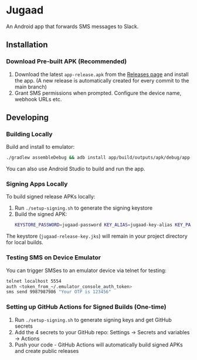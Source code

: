 # Jugaad

An Android app that forwards SMS messages to Slack.

## Installation

### Download Pre-built APK (Recommended)
1. Download the latest `app-release.apk` from the [Releases page](https://github.com/nilenso/jugaad/releases) and install the app. (A new release is automatically created for every commit to the main branch)
2. Grant SMS permissions when prompted. Configure the device name, webhook URLs etc.

## Developing

### Building Locally
Build and install to emulator:
```bash
./gradlew assembleDebug && adb install app/build/outputs/apk/debug/app-debug.apk
```

You can also use Android Studio to build and run the app.

### Signing Apps Locally
To build signed release APKs locally:

1. Run `./setup-signing.sh` to generate the signing keystore
2. Build the signed APK:
   ```bash
   KEYSTORE_PASSWORD=jugaad-password KEY_ALIAS=jugaad-key-alias KEY_PASSWORD=jugaad-password ./gradlew assembleRelease
   ```

The keystore (`jugaad-release-key.jks`) will remain in your project directory for local builds.

### Testing SMS on Device Emulator
You can trigger SMSes to an emulator device via telnet for testing:
```bash
telnet localhost 5554
auth <token_from_~/.emulator_console_auth_token>
sms send 9987987986 "Your OTP is 123456"
```

### Setting up GitHub Actions for Signed Builds (One-time)
1. Run `./setup-signing.sh` to generate signing keys and get GitHub secrets
2. Add the 4 secrets to your GitHub repo: Settings → Secrets and variables → Actions
3. Push your code - GitHub Actions will automatically build signed APKs and create public releases
